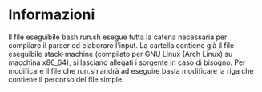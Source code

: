 # Informazioni
Il file eseguibile bash run.sh esegue tutta la catena necessaria per compilare il parser ed elaborare l'input. La cartella contiene già il file eseguibile stack-machine (compilato per GNU Linux (Arch Linux) su macchina x86_64), si lasciano allegati i sorgente in caso di bisogno. Per modificare il file che run.sh andrà ad eseguire basta modificare la riga che contiene il percorso del file simple.